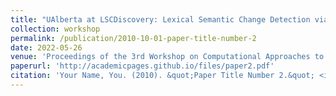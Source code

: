 ```yaml
---
title: "UAlberta at LSCDiscovery: Lexical Semantic Change Detection via Word Sense Disambiguation"
collection: workshop
permalink: /publication/2010-10-01-paper-title-number-2
date: 2022-05-26
venue: 'Proceedings of the 3rd Workshop on Computational Approaches to Historical Language Change'
paperurl: 'http://academicpages.github.io/files/paper2.pdf'
citation: 'Your Name, You. (2010). &quot;Paper Title Number 2.&quot; <i>Journal 1</i>. 1(2).'
---
```

